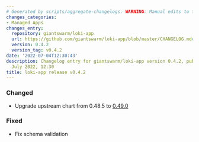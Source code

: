 ```yaml
---
# Generated by scripts/aggregate-changelogs. WARNING: Manual edits to this files will be overwritten.
changes_categories:
- Managed Apps
changes_entry:
  repository: giantswarm/loki-app
  url: https://github.com/giantswarm/loki-app/blob/master/CHANGELOG.md#042---2022-07-04
  version: 0.4.2
  version_tag: v0.4.2
date: '2022-07-04T12:30:43'
description: Changelog entry for giantswarm/loki-app version 0.4.2, published on 04
  July 2022, 12:30
title: loki-app release v0.4.2
---
```


### Changed
- Upgrade upstream chart from 0.48.5 to [0.49.0](https://github.com/grafana/helm-charts/releases/tag/loki-distributed-0.49.0)
### Fixed
- Fix schema validation
